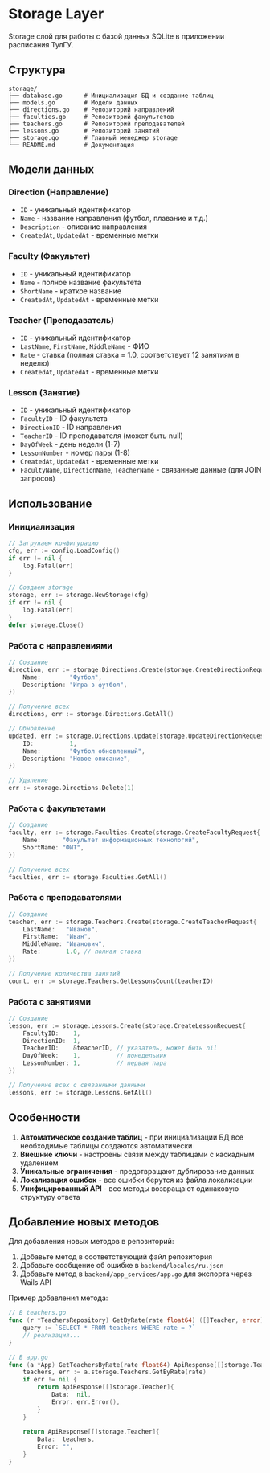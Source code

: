 # Storage Layer

Storage слой для работы с базой данных SQLite в приложении расписания ТулГУ.

## Структура

```
storage/
├── database.go      # Инициализация БД и создание таблиц
├── models.go        # Модели данных
├── directions.go    # Репозиторий направлений
├── faculties.go     # Репозиторий факультетов
├── teachers.go      # Репозиторий преподавателей
├── lessons.go       # Репозиторий занятий
├── storage.go       # Главный менеджер storage
└── README.md        # Документация
```

## Модели данных

### Direction (Направление)
- `ID` - уникальный идентификатор
- `Name` - название направления (футбол, плавание и т.д.)
- `Description` - описание направления
- `CreatedAt`, `UpdatedAt` - временные метки

### Faculty (Факультет)
- `ID` - уникальный идентификатор
- `Name` - полное название факультета
- `ShortName` - краткое название
- `CreatedAt`, `UpdatedAt` - временные метки

### Teacher (Преподаватель)
- `ID` - уникальный идентификатор
- `LastName`, `FirstName`, `MiddleName` - ФИО
- `Rate` - ставка (полная ставка = 1.0, соответствует 12 занятиям в неделю)
- `CreatedAt`, `UpdatedAt` - временные метки

### Lesson (Занятие)
- `ID` - уникальный идентификатор
- `FacultyID` - ID факультета
- `DirectionID` - ID направления
- `TeacherID` - ID преподавателя (может быть null)
- `DayOfWeek` - день недели (1-7)
- `LessonNumber` - номер пары (1-8)
- `CreatedAt`, `UpdatedAt` - временные метки
- `FacultyName`, `DirectionName`, `TeacherName` - связанные данные (для JOIN запросов)

## Использование

### Инициализация

```go
// Загружаем конфигурацию
cfg, err := config.LoadConfig()
if err != nil {
    log.Fatal(err)
}

// Создаем storage
storage, err := storage.NewStorage(cfg)
if err != nil {
    log.Fatal(err)
}
defer storage.Close()
```

### Работа с направлениями

```go
// Создание
direction, err := storage.Directions.Create(storage.CreateDirectionRequest{
    Name:        "Футбол",
    Description: "Игра в футбол",
})

// Получение всех
directions, err := storage.Directions.GetAll()

// Обновление
updated, err := storage.Directions.Update(storage.UpdateDirectionRequest{
    ID:          1,
    Name:        "Футбол обновленный",
    Description: "Новое описание",
})

// Удаление
err := storage.Directions.Delete(1)
```

### Работа с факультетами

```go
// Создание
faculty, err := storage.Faculties.Create(storage.CreateFacultyRequest{
    Name:      "Факультет информационных технологий",
    ShortName: "ФИТ",
})

// Получение всех
faculties, err := storage.Faculties.GetAll()
```

### Работа с преподавателями

```go
// Создание
teacher, err := storage.Teachers.Create(storage.CreateTeacherRequest{
    LastName:   "Иванов",
    FirstName:  "Иван",
    MiddleName: "Иванович",
    Rate:       1.0, // полная ставка
})

// Получение количества занятий
count, err := storage.Teachers.GetLessonsCount(teacherID)
```

### Работа с занятиями

```go
// Создание
lesson, err := storage.Lessons.Create(storage.CreateLessonRequest{
    FacultyID:    1,
    DirectionID:  1,
    TeacherID:    &teacherID, // указатель, может быть nil
    DayOfWeek:    1,          // понедельник
    LessonNumber: 1,          // первая пара
})

// Получение всех с связанными данными
lessons, err := storage.Lessons.GetAll()
```

## Особенности

1. **Автоматическое создание таблиц** - при инициализации БД все необходимые таблицы создаются автоматически
2. **Внешние ключи** - настроены связи между таблицами с каскадным удалением
3. **Уникальные ограничения** - предотвращают дублирование данных
4. **Локализация ошибок** - все ошибки берутся из файла локализации
5. **Унифицированный API** - все методы возвращают одинаковую структуру ответа

## Добавление новых методов

Для добавления новых методов в репозиторий:

1. Добавьте метод в соответствующий файл репозитория
2. Добавьте сообщение об ошибке в `backend/locales/ru.json`
3. Добавьте метод в `backend/app_services/app.go` для экспорта через Wails API

Пример добавления метода:

```go
// В teachers.go
func (r *TeachersRepository) GetByRate(rate float64) ([]Teacher, error) {
    query := `SELECT * FROM teachers WHERE rate = ?`
    // реализация...
}

// В app.go
func (a *App) GetTeachersByRate(rate float64) ApiResponse[[]storage.Teacher] {
    teachers, err := a.storage.Teachers.GetByRate(rate)
    if err != nil {
        return ApiResponse[[]storage.Teacher]{
            Data:  nil,
            Error: err.Error(),
        }
    }
    
    return ApiResponse[[]storage.Teacher]{
        Data:  teachers,
        Error: "",
    }
}
```
